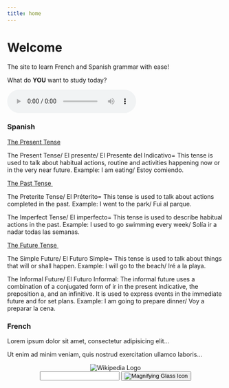 ```yaml
---
title: home
---
```


<h1>Welcome</h1>

<p>The site to learn French and Spanish grammar with ease! </p>

<p>What do <strong>YOU</strong> want to study today?</p>
<audio controls>
<source src="https://pilarthorley.github.io/SML5202-2021-Final/audio/welcome.mp3" type="audio/mpeg">
Your browser does not support the audio element.
</audio>

<div class="row">
<div class="col-sm-6">
<h3>Spanish</h3>
<p><a href="https://pilarthorley.github.io/SML5202-2021-Final/page2.html">The Present Tense</a></p>
<p> The Present Tense/ El presente/ El Presente del Indicativo= This tense is used to talk about habitual actions, routine and activities happening now or in the very near future. Example: I am eating/ Estoy comiendo.  </p>
<p><a href="https://pilarthorley.github.io/SML5202-2021-Final/page3.html">The Past Tense&nbsp;</a></p>
<p>The Preterite Tense/ El Préterito= This tense is used to talk about actions completed in the past. Example: I went to the park/ Fui al parque.</p>
<p>The Imperfect Tense/ El imperfecto= This tense is used to describe habitual actions in the past. Example: I used to go swimming every week/ Solía ir a nadar todas las semanas.<p>
<p><a href="https://pilarthorley.github.io/SML5202-2021-Final/page4.html">The Future Tense&nbsp;</a></p>
<p>The Simple Future/ El Futuro Simple= This tense is used to talk about things that will or shall happen. Example: I will go to the beach/ Iré a la playa.</p>
<p>The Informal Future/ El Futuro Informal: The informal future uses a combination of a conjugated form of ir in the present indicative, the preposition a, and an infinitive. It is used to express events in the immediate future and for set plans. Example: I am going to prepare dinner/ Voy a preparar la cena. </p>
</div>

<div class="col-sm-6">
<h3>French</h3>
<p>Lorem ipsum dolor sit amet, consectetur adipisicing elit...</p>
<p>Ut enim ad minim veniam, quis nostrud exercitation ullamco laboris...</p>
</div>
</div>

<header class="searchForm-container">
<img src="https://image.ibb.co/e6vOFQ/wikipedia.png" alt="Wikipedia Logo">
<form class="searchForm">
<input type="search" class="searchForm-input">
<button type="submit" class="icon searchIcon">
<img src="https://image.ibb.co/cpG8zk/search.png" alt="Magnifying Glass Icon">
</button>
</form>
</header>
<section class="searchResults"></section>
<script src="wiki.js"></script>
